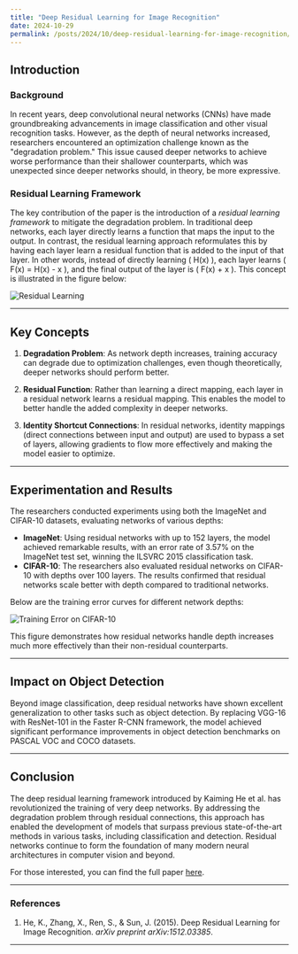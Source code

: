 ```yaml
---
title: "Deep Residual Learning for Image Recognition"
date: 2024-10-29
permalink: /posts/2024/10/deep-residual-learning-for-image-recognition/
---
```


## Introduction

### Background

In recent years, deep convolutional neural networks (CNNs) have made groundbreaking advancements in image classification and other visual recognition tasks. However, as the depth of neural networks increased, researchers encountered an optimization challenge known as the "degradation problem." This issue caused deeper networks to achieve worse performance than their shallower counterparts, which was unexpected since deeper networks should, in theory, be more expressive.

### Residual Learning Framework

The key contribution of the paper is the introduction of a *residual learning framework* to mitigate the degradation problem. In traditional deep networks, each layer directly learns a function that maps the input to the output. In contrast, the residual learning approach reformulates this by having each layer learn a residual function that is added to the input of that layer. In other words, instead of directly learning \( H(x) \), each layer learns \( F(x) = H(x) - x \), and the final output of the layer is \( F(x) + x \). This concept is illustrated in the figure below:

![Residual Learning](../images/residual-learning-block.png)

---

## Key Concepts

1. **Degradation Problem**: As network depth increases, training accuracy can degrade due to optimization challenges, even though theoretically, deeper networks should perform better.
  
2. **Residual Function**: Rather than learning a direct mapping, each layer in a residual network learns a residual mapping. This enables the model to better handle the added complexity in deeper networks.

3. **Identity Shortcut Connections**: In residual networks, identity mappings (direct connections between input and output) are used to bypass a set of layers, allowing gradients to flow more effectively and making the model easier to optimize.

---

## Experimentation and Results

The researchers conducted experiments using both the ImageNet and CIFAR-10 datasets, evaluating networks of various depths:

- **ImageNet**: Using residual networks with up to 152 layers, the model achieved remarkable results, with an error rate of 3.57% on the ImageNet test set, winning the ILSVRC 2015 classification task.
- **CIFAR-10**: The researchers also evaluated residual networks on CIFAR-10 with depths over 100 layers. The results confirmed that residual networks scale better with depth compared to traditional networks.

Below are the training error curves for different network depths:

![Training Error on CIFAR-10](../images/cifar10-training-error.png)

This figure demonstrates how residual networks handle depth increases much more effectively than their non-residual counterparts.

---

## Impact on Object Detection

Beyond image classification, deep residual networks have shown excellent generalization to other tasks such as object detection. By replacing VGG-16 with ResNet-101 in the Faster R-CNN framework, the model achieved significant performance improvements in object detection benchmarks on PASCAL VOC and COCO datasets.

---

## Conclusion

The deep residual learning framework introduced by Kaiming He et al. has revolutionized the training of very deep networks. By addressing the degradation problem through residual connections, this approach has enabled the development of models that surpass previous state-of-the-art methods in various tasks, including classification and detection. Residual networks continue to form the foundation of many modern neural architectures in computer vision and beyond.

For those interested, you can find the full paper [here](https://arxiv.org/abs/1512.03385).

---

### References

1. He, K., Zhang, X., Ren, S., & Sun, J. (2015). Deep Residual Learning for Image Recognition. *arXiv preprint arXiv:1512.03385*.

---
